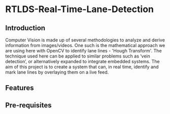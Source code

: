 # RTLDS-Real-Time-Lane-Detection

## Introduction
Computer Vision is made up of several methodologies to analyze and derive information from images/videos. One such is the mathematical approach we are using here with OpenCV to identify lane lines - 'Hough Transform'. The technique used here can be applied to similar problems such as ‘vein detection’, or alternatively expanded to integrate embedded systems. The aim of this project is to create a system that can, in real time, identify and mark lane lines by overlaying them on a live feed. 

## Features

## Pre-requisites
